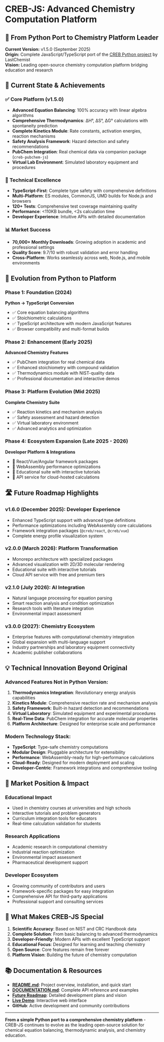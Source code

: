 # CREB-JS: Advanced Chemistry Computation Platform

## 🚀 From Python Port to Chemistry Platform Leader

**Current Version:** v1.5.0 (September 2025)  
**Origin:** Complete JavaScript/TypeScript port of the [CREB Python project](https://github.com/LastChemist/CREB-Chemical_Reaction_Equation_Balancer) by LastChemist  
**Vision:** Leading open-source chemistry computation platform bridging education and research

## 🎯 Current State & Achievements

### ✅ **Core Platform (v1.5.0)**
- **Advanced Equation Balancing**: 100% accuracy with linear algebra algorithms
- **Comprehensive Thermodynamics**: ΔH°, ΔS°, ΔG° calculations with spontaneity prediction
- **Complete Kinetics Module**: Rate constants, activation energies, reaction mechanisms
- **Safety Analysis Framework**: Hazard detection and safety recommendations
- **PubChem Integration**: Real chemical data via companion package (`creb-pubchem-js`)
- **Virtual Lab Environment**: Simulated laboratory equipment and procedures

### 🔧 **Technical Excellence**
- **TypeScript-First**: Complete type safety with comprehensive definitions
- **Multi-Platform**: ES modules, CommonJS, UMD builds for Node.js and browsers
- **120+ Tests**: Comprehensive test coverage maintaining quality
- **Performance**: <110KB bundle, <2s calculation time
- **Developer Experience**: Intuitive APIs with detailed documentation

### 📊 **Market Success**
- **70,000+ Monthly Downloads**: Growing adoption in academic and professional settings
- **Quality Score**: 9.7/10 with robust validation and error handling
- **Cross-Platform**: Works seamlessly across web, Node.js, and mobile environments

## 🔄 Evolution from Python to Platform

### **Phase 1: Foundation (2024)**
**Python → TypeScript Conversion**
- ✅ Core equation balancing algorithms
- ✅ Stoichiometric calculations
- ✅ TypeScript architecture with modern JavaScript features
- ✅ Browser compatibility and multi-format builds

### **Phase 2: Enhancement (Early 2025)**
**Advanced Chemistry Features**
- ✅ PubChem integration for real chemical data
- ✅ Enhanced stoichiometry with compound validation
- ✅ Thermodynamics module with NIST-quality data
- ✅ Professional documentation and interactive demos

### **Phase 3: Platform Evolution (Mid 2025)**
**Complete Chemistry Suite**
- ✅ Reaction kinetics and mechanism analysis
- ✅ Safety assessment and hazard detection
- ✅ Virtual laboratory environment
- ✅ Advanced analytics and optimization

### **Phase 4: Ecosystem Expansion (Late 2025 - 2026)**
**Developer Platform & Integrations**
- 🔄 React/Vue/Angular framework packages
- 🔄 WebAssembly performance optimizations
- 🔄 Educational suite with interactive tutorials
- 🔄 API service for cloud-hosted calculations

## 🛣️ **Future Roadmap Highlights**

### **v1.6.0 (December 2025): Developer Experience**
- Enhanced TypeScript support with advanced type definitions
- Performance optimizations including WebAssembly core calculations
- Framework integration packages (`@creb/react`, `@creb/vue`)
- Complete energy profile visualization system

### **v2.0.0 (March 2026): Platform Transformation**
- Monorepo architecture with specialized packages
- Advanced visualization with 2D/3D molecular rendering
- Educational suite with interactive tutorials
- Cloud API service with free and premium tiers

### **v2.1.0 (July 2026): AI Integration**
- Natural language processing for equation parsing
- Smart reaction analysis and condition optimization
- Research tools with literature integration
- Environmental impact assessment

### **v3.0.0 (2027): Chemistry Ecosystem**
- Enterprise features with computational chemistry integration
- Global expansion with multi-language support
- Industry partnerships and laboratory equipment connectivity
- Academic publisher collaborations

## 💡 **Technical Innovation Beyond Original**

### **Advanced Features Not in Python Version:**
1. **Thermodynamics Integration**: Revolutionary energy analysis capabilities
2. **Kinetics Module**: Comprehensive reaction rate and mechanism analysis
3. **Safety Framework**: Built-in hazard detection and recommendations
4. **Virtual Laboratory**: Simulated equipment and experimental procedures
5. **Real-Time Data**: PubChem integration for accurate molecular properties
6. **Platform Architecture**: Designed for enterprise scale and performance

### **Modern Technology Stack:**
- **TypeScript**: Type-safe chemistry computations
- **Modular Design**: Pluggable architecture for extensibility
- **Performance**: WebAssembly-ready for high-performance calculations
- **Cloud-Ready**: Designed for modern deployment and scaling
- **Developer-Centric**: Framework integrations and comprehensive tooling

## 🎯 **Market Position & Impact**

### **Educational Impact**
- Used in chemistry courses at universities and high schools
- Interactive tutorials and problem generators
- Curriculum integration tools for educators
- Real-time calculation validation for students

### **Research Applications**
- Academic research in computational chemistry
- Industrial reaction optimization
- Environmental impact assessment
- Pharmaceutical development support

### **Developer Ecosystem**
- Growing community of contributors and users
- Framework-specific packages for easy integration
- Comprehensive API for third-party applications
- Professional support and consulting services

## 🌟 **What Makes CREB-JS Special**

1. **Scientific Accuracy**: Based on NIST and CRC Handbook data
2. **Complete Solution**: From basic balancing to advanced thermodynamics
3. **Developer-Friendly**: Modern APIs with excellent TypeScript support
4. **Educational Focus**: Designed for learning and teaching chemistry
5. **Open Source**: Core features remain free forever
6. **Platform Vision**: Building the future of chemistry computation

## 📚 **Documentation & Resources**

- **[README.md](README.md)**: Project overview, installation, and quick start
- **[DOCUMENTATION.md](DOCUMENTATION.md)**: Complete API reference and examples
- **[Future Roadmap](docs/FUTURE_ROADMAP.md)**: Detailed development plans and vision
- **[Live Demo](https://vloganathane.github.io/CREB)**: Interactive web interface
- **GitHub**: Active development and community contributions

---

**From a simple Python port to a comprehensive chemistry platform** - CREB-JS continues to evolve as the leading open-source solution for chemical equation balancing, thermodynamic analysis, and chemistry education.

